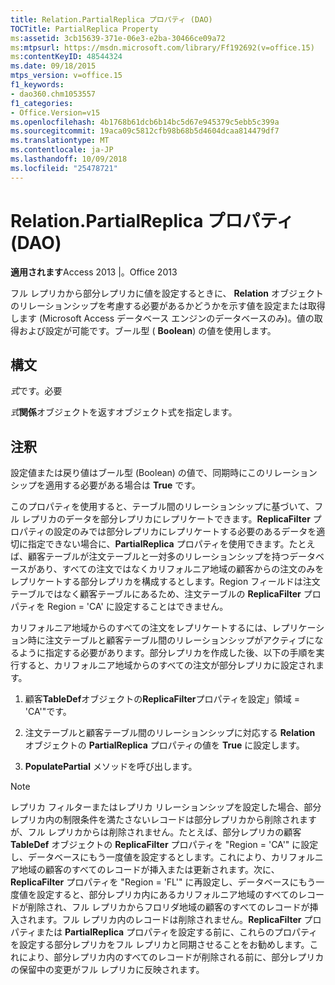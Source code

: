 ```yaml
---
title: Relation.PartialReplica プロパティ (DAO)
TOCTitle: PartialReplica Property
ms:assetid: 3cb15639-371e-06e3-e2ba-30466ce09a72
ms:mtpsurl: https://msdn.microsoft.com/library/Ff192692(v=office.15)
ms:contentKeyID: 48544324
ms.date: 09/18/2015
mtps_version: v=office.15
f1_keywords:
- dao360.chm1053557
f1_categories:
- Office.Version=v15
ms.openlocfilehash: 4b1768b61dcb6b14bc5d67e945379c5ebb5c399a
ms.sourcegitcommit: 19aca09c5812cfb98b68b5d4604dcaa814479df7
ms.translationtype: MT
ms.contentlocale: ja-JP
ms.lasthandoff: 10/09/2018
ms.locfileid: "25478721"
---
```

# <a name="relationpartialreplica-property-dao"></a>Relation.PartialReplica プロパティ (DAO)


**適用されます**Access 2013 |。Office 2013

フル レプリカから部分レプリカに値を設定するときに、 **Relation** オブジェクトのリレーションシップを考慮する必要があるかどうかを示す値を設定または取得します (Microsoft Access データベース エンジンのデータベースのみ)。値の取得および設定が可能です。ブール型 ( **Boolean**) の値を使用します。

## <a name="syntax"></a>構文

*式*です。必要

*式***関係**オブジェクトを返すオブジェクト式を指定します。

## <a name="remarks"></a>注釈

設定値または戻り値はブール型 (Boolean) の値で、同期時にこのリレーションシップを適用する必要がある場合は **True** です。

このプロパティを使用すると、テーブル間のリレーションシップに基づいて、フル レプリカのデータを部分レプリカにレプリケートできます。**ReplicaFilter** プロパティの設定のみでは部分レプリカにレプリケートする必要のあるデータを適切に指定できない場合に、**PartialReplica** プロパティを使用できます。たとえば、顧客テーブルが注文テーブルと一対多のリレーションシップを持つデータベースがあり、すべての注文ではなくカリフォルニア地域の顧客からの注文のみをレプリケートする部分レプリカを構成するとします。Region フィールドは注文テーブルではなく顧客テーブルにあるため、注文テーブルの **ReplicaFilter** プロパティを Region = 'CA' に設定することはできません。

カリフォルニア地域からのすべての注文をレプリケートするには、レプリケーション時に注文テーブルと顧客テーブル間のリレーションシップがアクティブになるように指定する必要があります。部分レプリカを作成した後、以下の手順を実行すると、カリフォルニア地域からのすべての注文が部分レプリカに設定されます。

1.  顧客**TableDef**オブジェクトの**ReplicaFilter**プロパティを設定」領域 = 'CA'"です。

2.  注文テーブルと顧客テーブル間のリレーションシップに対応する **Relation** オブジェクトの **PartialReplica** プロパティの値を **True** に設定します。

3.  **PopulatePartial** メソッドを呼び出します。
    

> [!NOTE]
> <P>レプリカ フィルターまたはレプリカ リレーションシップを設定した場合、部分レプリカ内の制限条件を満たさないレコードは部分レプリカから削除されますが、フル レプリカからは削除されません。たとえば、部分レプリカの顧客 <STRONG>TableDef</STRONG> オブジェクトの <STRONG>ReplicaFilter</STRONG> プロパティを "Region = 'CA'" に設定し、データベースにもう一度値を設定するとします。これにより、カリフォルニア地域の顧客のすべてのレコードが挿入または更新されます。次に、<STRONG>ReplicaFilter</STRONG> プロパティを "Region = 'FL'" に再設定し、データベースにもう一度値を設定すると、部分レプリカ内にあるカリフォルニア地域のすべてのレコードが削除され、フル レプリカからフロリダ地域の顧客のすべてのレコードが挿入されます。フル レプリカ内のレコードは削除されません。<STRONG>ReplicaFilter</STRONG> プロパティまたは <STRONG>PartialReplica</STRONG> プロパティを設定する前に、これらのプロパティを設定する部分レプリカをフル レプリカと同期させることをお勧めします。これにより、部分レプリカ内のすべてのレコードが削除される前に、部分レプリカの保留中の変更がフル レプリカに反映されます。</P>


